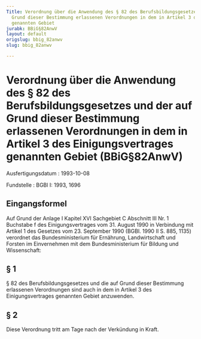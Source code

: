 ```yaml
---
Title: Verordnung über die Anwendung des § 82 des Berufsbildungsgesetzes und der auf
  Grund dieser Bestimmung erlassenen Verordnungen in dem in Artikel 3 des Einigungsvertrages
  genannten Gebiet
jurabk: BBiG§82AnwV
layout: default
origslug: bbig_82anwv
slug: bbig_82anwv

---
```


# Verordnung über die Anwendung des § 82 des Berufsbildungsgesetzes und der auf Grund dieser Bestimmung erlassenen Verordnungen in dem in Artikel 3 des Einigungsvertrages genannten Gebiet (BBiG§82AnwV)

Ausfertigungsdatum
:   1993-10-08

Fundstelle
:   BGBl I: 1993, 1696

## Eingangsformel

Auf Grund der Anlage I Kapitel XVI Sachgebiet C Abschnitt III Nr. 1
Buchstabe f des Einigungsvertrages vom 31. August 1990 in Verbindung
mit Artikel 1 des Gesetzes vom 23. September 1990 (BGBl. 1990 II S.
885, 1135) verordnet das Bundesministerium für Ernährung,
Landwirtschaft und Forsten im Einvernehmen mit dem Bundesministerium
für Bildung und Wissenschaft:

## § 1

§ 82 des Berufsbildungsgesetzes und die auf Grund dieser Bestimmung
erlassenen Verordnungen sind auch in dem in Artikel 3 des
Einigungsvertrages genannten Gebiet anzuwenden.

## § 2

Diese Verordnung tritt am Tage nach der Verkündung in Kraft.

